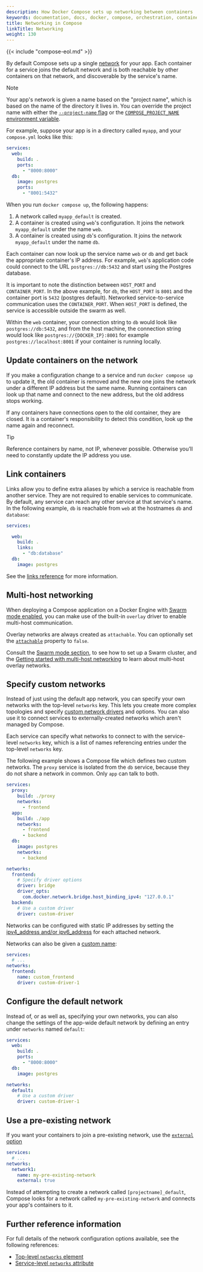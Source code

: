 ```yaml
---
description: How Docker Compose sets up networking between containers
keywords: documentation, docs, docker, compose, orchestration, containers, networking
title: Networking in Compose
linkTitle: Networking
weight: 130
---
```


{{< include "compose-eol.md" >}}

By default Compose sets up a single
[network](../../reference/cli/docker/network/create.md) for your app. Each
container for a service joins the default network and is both reachable by
other containers on that network, and discoverable by the service's name.

> [!NOTE]
>
> Your app's network is given a name based on the "project name",
> which is based on the name of the directory it lives in. You can override the
> project name with either the [`--project-name` flag](../../reference/cli/docker/compose/index.md)
> or the [`COMPOSE_PROJECT_NAME` environment variable](environment-variables/envvars.md#compose_project_name).

For example, suppose your app is in a directory called `myapp`, and your `compose.yml` looks like this:

```yaml
services:
  web:
    build: .
    ports:
      - "8000:8000"
  db:
    image: postgres
    ports:
      - "8001:5432"
```

When you run `docker compose up`, the following happens:

1.  A network called `myapp_default` is created.
2.  A container is created using `web`'s configuration. It joins the network
    `myapp_default` under the name `web`.
3.  A container is created using `db`'s configuration. It joins the network
    `myapp_default` under the name `db`.

Each container can now look up the service name `web` or `db` and
get back the appropriate container's IP address. For example, `web`'s
application code could connect to the URL `postgres://db:5432` and start
using the Postgres database.

It is important to note the distinction between `HOST_PORT` and `CONTAINER_PORT`.
In the above example, for `db`, the `HOST_PORT` is `8001` and the container port is
`5432` (postgres default). Networked service-to-service
communication uses the `CONTAINER_PORT`. When `HOST_PORT` is defined,
the service is accessible outside the swarm as well.

Within the `web` container, your connection string to `db` would look like
`postgres://db:5432`, and from the host machine, the connection string would
look like `postgres://{DOCKER_IP}:8001` for example `postgres://localhost:8001` if your container is running locally.

## Update containers on the network

If you make a configuration change to a service and run `docker compose up` to update it, the old container is removed and the new one joins the network under a different IP address but the same name. Running containers can look up that name and connect to the new address, but the old address stops working.

If any containers have connections open to the old container, they are closed. It is a container's responsibility to detect this condition, look up the name again and reconnect.

> [!TIP]
>
> Reference containers by name, not IP, whenever possible. Otherwise you’ll need to constantly update the IP address you use.

## Link containers

Links allow you to define extra aliases by which a service is reachable from another service. They are not required to enable services to communicate. By default, any service can reach any other service at that service's name. In the following example, `db` is reachable from `web` at the hostnames `db` and `database`:

```yaml
services:

  web:
    build: .
    links:
      - "db:database"
  db:
    image: postgres
```

See the [links reference](../../reference/compose-file/services.md#links) for more information.

## Multi-host networking

When deploying a Compose application on a Docker Engine with [Swarm mode enabled](../engine/swarm/index.md),
you can make use of the built-in `overlay` driver to enable multi-host communication.

Overlay networks are always created as `attachable`. You can optionally set the [`attachable`](../../reference/compose-file/networks.md#attachable) property to `false`.

Consult the [Swarm mode section](../engine/swarm/index.md), to see how to set up
a Swarm cluster, and the [Getting started with multi-host networking](../engine/network/tutorials/overlay.md)
to learn about multi-host overlay networks.

## Specify custom networks

Instead of just using the default app network, you can specify your own networks with the top-level `networks` key. This lets you create more complex topologies and specify [custom network drivers](../engine/extend/plugins_network.md) and options. You can also use it to connect services to externally-created networks which aren't managed by Compose.

Each service can specify what networks to connect to with the service-level `networks` key, which is a list of names referencing entries under the top-level `networks` key.

The following example shows a Compose file which defines two custom networks. The `proxy` service is isolated from the `db` service, because they do not share a network in common. Only `app` can talk to both.

```yaml
services:
  proxy:
    build: ./proxy
    networks:
      - frontend
  app:
    build: ./app
    networks:
      - frontend
      - backend
  db:
    image: postgres
    networks:
      - backend

networks:
  frontend:
    # Specify driver options
    driver: bridge
    driver_opts:
      com.docker.network.bridge.host_binding_ipv4: "127.0.0.1"
  backend:
    # Use a custom driver
    driver: custom-driver
```

Networks can be configured with static IP addresses by setting the [ipv4_address and/or ipv6_address](../../reference/compose-file/services.md#ipv4_address-ipv6_address) for each attached network.

Networks can also be given a [custom name](../../reference/compose-file/networks.md#name):

```yaml
services:
  # ...
networks:
  frontend:
    name: custom_frontend
    driver: custom-driver-1
```

## Configure the default network

Instead of, or as well as, specifying your own networks, you can also change the settings of the app-wide default network by defining an entry under `networks` named `default`:

```yaml
services:
  web:
    build: .
    ports:
      - "8000:8000"
  db:
    image: postgres

networks:
  default:
    # Use a custom driver
    driver: custom-driver-1
```

## Use a pre-existing network

If you want your containers to join a pre-existing network, use the [`external` option](../../reference/compose-file/networks.md#external)
```yaml
services:
  # ...
networks:
  network1:
    name: my-pre-existing-network
    external: true
```

Instead of attempting to create a network called `[projectname]_default`, Compose looks for a network called `my-pre-existing-network` and connects your app's containers to it.

## Further reference information

For full details of the network configuration options available, see the following references:

- [Top-level `networks` element](../../reference/compose-file/networks.md)
- [Service-level `networks` attribute](../../reference/compose-file/services.md#networks)
